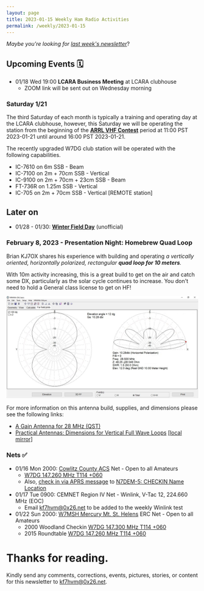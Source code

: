 ```yaml
---
layout: page
title: 2023-01-15 Weekly Ham Radio Activities
permalink: /weekly/2023-01-15
---
```


_Maybe you're looking for [last week's newsletter](/weekly/2023-01-08)_?

## Upcoming Events 🗓

* 01/18 Wed 19:00 **LCARA Business Meeting** at LCARA clubhouse
  * ZOOM link will be sent out on Wednesday morning

### Saturday 1/21

The third Saturday of each month is typically a training and operating day at
the LCARA clubhouse, however, this Saturday we will be operating the station
from the beginning of the [**ARRL VHF
Contest**](http://www.arrl.org/january-vhf) period at 11:00 PST 2023-01-21
until around 16:00 PST 2023-01-21.

The recently upgraded W7DG club station will be operated with the following
capabilities.

* IC-7610 on 6m SSB - Beam
* IC-7100 on 2m + 70cm SSB - Vertical
* IC-9100 on 2m + 70cm + 23cm SSB - Beam
* FT-736R on 1.25m SSB - Vertical
* IC-705 on 2m + 70cm SSB - Vertical [REMOTE station]

## Later on

* 01/28 - 01/30: [**Winter Field Day**](https://www.winterfieldday.com/) (unofficial)

### February 8, 2023 - Presentation Night: Homebrew Quad Loop

Brian KJ7OX shares his experience with building and operating _a
vertically oriented, horizontally polarized, rectangular **quad loop for 10
meters**._

With 10m activity increasing, this is a great build to get on the air and
catch some DX, particularly as the solar cycle continues to increase. You
don't need to hold a General class license to get on HF! 

<a href="/weekly/files/2023-01-08_10m_quad_diagram.jpg"><img src="/weekly/files/2023-01-08_10m_quad_diagram.jpg" alt="Brian's Antenna Analysis"></a>

For more information on this antenna build, supplies, and dimensions please see
the following links:

* <a href="/weekly/files/2023-01-08_qst_28mhz.jpg">A Gain Antenna for 28 MHz (QST)</a>
* <a href="https://practicalantennas.com/designs/loops/loop-sizes/">Practical Antennas: Dimensions for Vertical Full Wave Loops</a>
  <a href="/weekly/files/2023-01-08_practical_antennas_dimensions_for_vertical_full_wave_loops.pdf">[local mirror]</a>

### Nets ✅

- 01/16 Mon 2000: [Cowlitz County ACS](http://cowlitzradio.org/) Net - Open to all Amateurs
  - [W7DG 147.260 MHz T114 +060](https://www.repeaterbook.com/repeaters/details.php?ID=408&state_id=53)
  - Also, [check in via APRS message](/info/aprsnet/) to [N7DEM-5: CHECKIN Name Location](https://aprs.fi/?c=message&call=N7DEM-5)
- 01/17 Tue 0900: CEMNET Region IV Net - Winlink, V-Tac 12, 224.660 MHz (EOC)
  - Email [kf7hvm@0x26.net](mailto:kf7hvm@0x26.net) to be added to the weekly
    Winlink test
- 01/22 Sun 2000: [W7MSH Mercury Mt. St. Helens](https://www.w7msh.org) ERC Net - Open to all Amateurs
  - 2000 Woodland Checkin [W7DG 147.300 MHz T114 +060](https://www.repeaterbook.com/repeaters/details.php?state_id=53&ID=412)
  - 2015 Roundtable [W7DG 147.260 MHz T114 +060](https://www.repeaterbook.com/repeaters/details.php?ID=408&state_id=53)

# Thanks for reading. 

Kindly send any comments, corrections, events, pictures, stories, or content for
this newsletter to [kf7hvm@0x26.net](mailto:kf7hvm@0x26.net).
